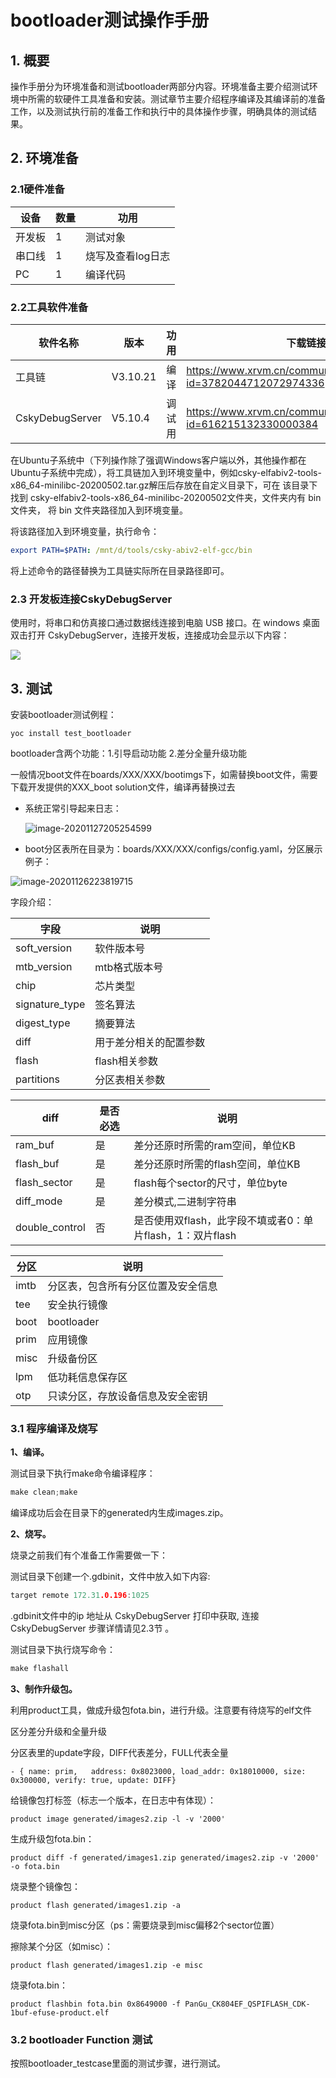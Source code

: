 



# bootloader测试操作手册

## 1. 概要

操作手册分为环境准备和测试bootloader两部分内容。环境准备主要介绍测试环境中所需的软硬件工具准备和安装。测试章节主要介绍程序编译及其编译前的准备工作，以及测试执行前的准备工作和执行中的具体操作步骤，明确具体的测试结果。



## 2. 环境准备

### 2.1硬件准备

| 设备   | 数量 | 功用              |
| ------ | ---- | ----------------- |
| 开发板 | 1    | 测试对象          |
| 串口线 | 1    | 烧写及查看log日志 |
| PC     | 1    | 编译代码          |



### 2.2工具软件准备

| 软件名称        | 版本     | 功用   | 下载链接                                                     |
| --------------- | -------- | ------ | ------------------------------------------------------------ |
| 工具链          | V3.10.21 | 编译   | https://www.xrvm.cn/community/download?id=3782044712072974336 |
| CskyDebugServer | V5.10.4  | 调试用 | https://www.xrvm.cn/community/download_detail?id=616215132330000384 |

​    在Ubuntu子系统中（下列操作除了强调Windows客户端以外，其他操作都在Ubuntu子系统中完成），将工具链加入到环境变量中，例如csky-elfabiv2-tools-x86_64-minilibc-20200502.tar.gz解压后存放在自定义目录下，可在 该目录下找到 csky-elfabiv2-tools-x86_64-minilibc-20200502文件夹，文件夹内有 bin 文件夹， 将 bin 文件夹路径加入到环境变量。

将该路径加入到环境变量，执行命令： 

```yaml
export PATH=$PATH: /mnt/d/tools/csky-abiv2-elf-gcc/bin
```

将上述命令的路径替换为工具链实际所在目录路径即可。



### 2.3 开发板连接CskyDebugServer 

使用时，将串口和仿真接口通过数据线连接到电脑 USB 接口。在 windows 桌面双击打开 CskyDebugServer，连接开发板，连接成功会显示以下内容： 

![](1592297656837-02a38722-44c1-4ba4-b81f-f50fb14f4c1d.png)



## 3. 测试

安装bootloader测试例程：

```
yoc install test_bootloader
```

bootloader含两个功能：1.引导启动功能   2.差分全量升级功能

一般情况boot文件在boards/XXX/XXX/bootimgs下，如需替换boot文件，需要下载开发提供的XXX_boot solution文件，编译再替换过去

- 系统正常引导起来日志：

  ![image-20201127205254599](image-20201127205254599.png)



- boot分区表所在目录为：boards/XXX/XXX/configs/config.yaml，分区展示例子：

![image-20201126223819715](image-20201126223819715.png)

字段介绍：

| 字段           | 说明                   |
| -------------- | ---------------------- |
| soft_version   | 软件版本号             |
| mtb_version    | mtb格式版本号          |
| chip           | 芯片类型               |
| signature_type | 签名算法               |
| digest_type    | 摘要算法               |
| diff           | 用于差分相关的配置参数 |
| flash          | flash相关参数          |
| partitions     | 分区表相关参数         |

| diff           | 是否必选 | 说明                                                      |
| -------------- | -------- | --------------------------------------------------------- |
| ram_buf        | 是       | 差分还原时所需的ram空间，单位KB                           |
| flash_buf      | 是       | 差分还原时所需的flash空间，单位KB                         |
| flash_sector   | 是       | flash每个sector的尺寸，单位byte                           |
| diff_mode      | 是       | 差分模式,二进制字符串                                     |
| double_control | 否       | 是否使用双flash，此字段不填或者0：单片flash，1：双片flash |

| 分区 | 说明                               |
| ---- | ---------------------------------- |
| imtb | 分区表，包含所有分区位置及安全信息 |
| tee  | 安全执行镜像                       |
| boot | bootloader                         |
| prim | 应用镜像                           |
| misc | 升级备份区                         |
| lpm  | 低功耗信息保存区                   |
| otp  | 只读分区，存放设备信息及安全密钥   |



### 3.1 程序编译及烧写

**1、编译。**

测试目录下执行make命令编译程序：

```c
make clean;make
```

编译成功后会在目录下的generated内生成images.zip。



**2、烧写。**

烧录之前我们有个准备工作需要做一下：

测试目录下创建一个.gdbinit，文件中放入如下内容:

```c
target remote 172.31.0.196:1025
```

.gdbinit文件中的ip 地址从 CskyDebugServer 打印中获取, 连接 CskyDebugServer 步骤详情请见2.3节 。

测试目录下执行烧写命令：

```c
make flashall
```



**3、制作升级包。**

利用product工具，做成升级包fota.bin，进行升级。注意要有待烧写的elf文件

区分差分升级和全量升级

分区表里的update字段，DIFF代表差分，FULL代表全量

```
- { name: prim,   address: 0x8023000, load_addr: 0x18010000, size: 0x300000, verify: true, update: DIFF}
```

给镜像包打标签（标志一个版本，在日志中有体现）：

```
product image generated/images2.zip -l -v '2000'
```

生成升级包fota.bin：

```
product diff -f generated/images1.zip generated/images2.zip -v '2000' -o fota.bin
```

烧录整个镜像包：

```
product flash generated/images1.zip -a
```

烧录fota.bin到misc分区（ps：需要烧录到misc偏移2个sector位置）

擦除某个分区（如misc）：

```
product flash generated/images1.zip -e misc
```

烧录fota.bin：

```
product flashbin fota.bin 0x8649000 -f PanGu_CK804EF_QSPIFLASH_CDK-1buf-efuse-product.elf
```



### 3.2 bootloader Function 测试

按照bootloader_testcase里面的测试步骤，进行测试。




